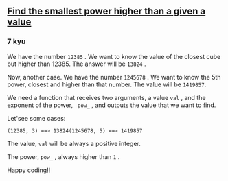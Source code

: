 <h2><a href=https://www.codewars.com/kata/56ba65c6a15703ac7e002075/train/javascript target="_blank">Find the smallest  power higher than a given a value</a></h2><h3>7 kyu</h3><p>We have the number <code>12385</code> . We want to know the value of the closest cube but higher than 12385. The answer will be <code>13824</code> .</p><p>Now, another case. We have the number <code>1245678</code> . We want to know the 5th power, closest and higher than that number. The value will be <code>1419857</code>.</p><p>We need a function that receives two arguments, a value <code>val</code> , and the exponent of the power, <code> pow_</code> , and outputs the value that we want to find.</p><p>Let'see some cases:</p><pre><code>(12385, 3) ==&gt; 13824(1245678, 5) ==&gt; 1419857</code></pre><p>The value, <code>val</code> will be always a positive integer.</p><p>The power, <code>pow_</code> , always higher than <code>1</code> .</p><p>Happy coding!!</p>
